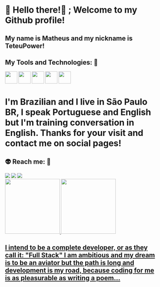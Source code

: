 # 👋 Hello there!👋 ; Welcome to my Github profile!
## My name is Matheus and my nickname is TeteuPower!
## My Tools and Technologies: 🚀
<img src="https://cdn.jsdelivr.net/gh/devicons/devicon@latest/icons/html5/html5-original-wordmark.svg" width="40" height="40" /> <img src="https://cdn.jsdelivr.net/gh/devicons/devicon@latest/icons/css3/css3-original-wordmark.svg" width="40" height="40" /> <img src="https://cdn.jsdelivr.net/gh/devicons/devicon@latest/icons/javascript/javascript-original.svg" width="40" height="40" /> <img src="https://img.icons8.com/?size=100&id=bqGAqsgNQpmx&format=png&color=000000" width="40" height="40" /> <img src="https://img.icons8.com/?size=100&id=9nLaR5KFGjN0&format=png&color=000000" width="40" height="40" />
# I'm Brazilian and I live in São Paulo BR, I speak Portuguese and English but I'm training conversation in English. Thanks for your visit and contact me on social pages!
## 👽 Reach me: 🔎

<div>
<a href="https://instagram.com/teteupwr" target="_blank"><img loading="lazy" src="https://img.shields.io/badge/-Instagram-%23E4405F?style=for-the-badge&logo=instagram&logoColor=white" target="_blank"></a>
<a href = "mailto:teteupower@gmail.com"><img loading="lazy" src="https://img.shields.io/badge/Gmail-D14836?style=for-the-badge&logo=gmail&logoColor=white" target="_blank"></a>
<a href="https://www.linkedin.com/in/matheus-tavares-b11515170/" target="_blank"><img loading="lazy" src="https://img.shields.io/badge/-LinkedIn-%230077B5?style=for-the-badge&logo=linkedin&logoColor=white" target="_blank"></a>   
</div>
<div>
<a href="https://github.com/TeteuPower">
<img loading="lazy" height="180em" src="https://github-readme-stats.vercel.app/api/top-langs/?username=TeteuPower&layout=compact&langs_count=7&theme=dracula"/>
<img loading="lazy" height="180em" src="https://github-readme-stats.vercel.app/api?username=TeteuPower&show_icons=true&theme=dracula&include_all_commits=true&count_private=true"/>
</div>

## I intend to be a complete developer, or as they call it: "Full Stack" I am ambitious and my dream is to be an aviator but the path is long and development is my road, because coding for me is as pleasurable as writing a poem...
<!--
**TeteuPower/TeteuPower** is a ✨ _special_ ✨ repository because its `README.md` (this file) appears on your GitHub profile.

Here are some ideas to get you started:

- 🔭 I’m currently working on ...
- 🌱 I’m currently learning ...
- 👯 I’m looking to collaborate on ...
- 🤔 I’m looking for help with ...
- 💬 Ask me about ...
- 📫 How to reach me: ...
- 😄 Pronouns: ...
- ⚡ Fun fact: ...
-->
